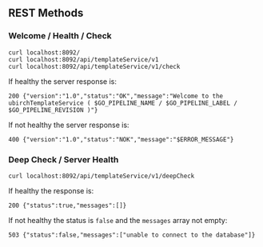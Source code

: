 ## REST Methods

### Welcome / Health / Check

    curl localhost:8092/
    curl localhost:8092/api/templateService/v1
    curl localhost:8092/api/templateService/v1/check

If healthy the server response is:

    200 {"version":"1.0","status":"OK","message":"Welcome to the ubirchTemplateService ( $GO_PIPELINE_NAME / $GO_PIPELINE_LABEL / $GO_PIPELINE_REVISION )"}

If not healthy the server response is:

    400 {"version":"1.0","status":"NOK","message":"$ERROR_MESSAGE"}

### Deep Check / Server Health

    curl localhost:8092/api/templateService/v1/deepCheck

If healthy the response is:

    200 {"status":true,"messages":[]}

If not healthy the status is `false` and the `messages` array not empty:

    503 {"status":false,"messages":["unable to connect to the database"]}
